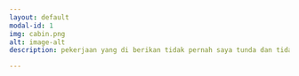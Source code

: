 ```yaml
---
layout: default
modal-id: 1
img: cabin.png
alt: image-alt
description: pekerjaan yang di berikan tidak pernah saya tunda dan tidak akan berhenti sampai project tersebut selesai

---
```

